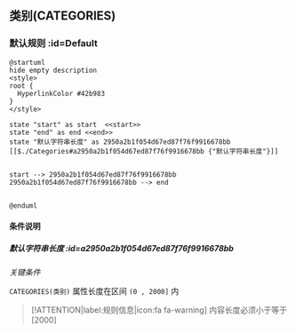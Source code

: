 ## 类别(CATEGORIES) <!-- {docsify-ignore-all} -->

   

### 默认规则 :id=Default

```plantuml
@startuml
hide empty description
<style>
root {
  HyperlinkColor #42b983
}
</style>

state "start" as start  <<start>>
state "end" as end <<end>>
state "默认字符串长度" as 2950a2b1f054d67ed87f76f9916678bb [[$./Categories#a2950a2b1f054d67ed87f76f9916678bb {"默认字符串长度"}]]


start --> 2950a2b1f054d67ed87f76f9916678bb 
2950a2b1f054d67ed87f76f9916678bb --> end 


@enduml
```

#### 条件说明

##### 默认字符串长度 :id=a2950a2b1f054d67ed87f76f9916678bb


*关键条件*


`CATEGORIES(类别)` 属性长度在区间 `(0 , 2000]` 内

> [!ATTENTION|label:规则信息|icon:fa fa-warning]
> 内容长度必须小于等于[2000]







